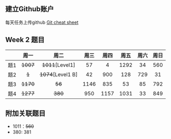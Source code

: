 ## 建立Github账户

每天任务上传github [Git cheat sheet](https://education.github.com/git-cheat-sheet-education.pdf)

## Week 2 题目
|       | 周一    | 周二    |  周三 |   周四 |   周五 | 周六 |  周日 |
| :----:| :----: | :----: |:----: |:----: |:----: |:----:|:----: |
| 题1   |  ~~1007~~   | ~~1011~~[Level1]  | 57    |  4    |  1292  | 34   | 560  | 
| 题2   |  ~~1~~   | ~~1074~~[Level1 B]  | 42   |  900   |  128  | 729   | 31  | 
| 题3   |  ~~1170~~   | ~~56~~  | 1146    |  835    |  53  | 85   | 792  | 
| 题4   |  ~~1277~~   | ~~380~~  | 950    |  1157    |  1031  | 33   | 849  | 

## 附加关联题目

- 1011：~~560~~
- 380: 381
